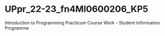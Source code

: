 # UPpr_22-23_fn4MI0600206_KP5
Introduction to Programming Practicum Course Work - Student Information Programme
